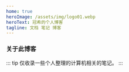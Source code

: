 ```yaml
---
home: true
heroImage: /assets/img/logo01.webp
heroText: 冠希的个人博客
tagline: 文档 笔记 博客
---
```


### 关于此博客
::: tip
仅收录一些个人整理的计算机相关的笔记。
:::
